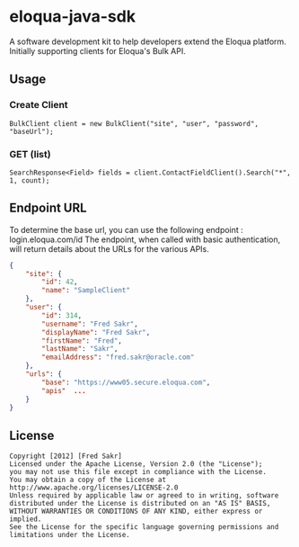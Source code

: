 eloqua-java-sdk
===============

A software development kit to help developers extend the Eloqua platform. Initially supporting clients for Eloqua's Bulk API.

## Usage

### Create Client
	BulkClient client = new BulkClient("site", "user", "password", "baseUrl");

### GET (list)
	SearchResponse<Field> fields = client.ContactFieldClient().Search("*", 1, count);	
	
## Endpoint URL
To determine the base url, you can use the following endpoint : login.eloqua.com/id 
The endpoint, when called with basic authentication, will return details about the URLs for the various APIs.
     
```json
{
    "site": {
        "id": 42,
        "name": "SampleClient"
    },
    "user": {
        "id": 314,
        "username": "Fred Sakr",
        "displayName": "Fred Sakr",
        "firstName": "Fred",
        "lastName": "Sakr",
        "emailAddress": "fred.sakr@oracle.com"
    },
    "urls": {
        "base": "https://www05.secure.eloqua.com",
        "apis"	...
	}
}
```

## License
	Copyright [2012] [Fred Sakr]
	Licensed under the Apache License, Version 2.0 (the "License");
	you may not use this file except in compliance with the License.
	You may obtain a copy of the License at
	http://www.apache.org/licenses/LICENSE-2.0
	Unless required by applicable law or agreed to in writing, software
	distributed under the License is distributed on an "AS IS" BASIS,
	WITHOUT WARRANTIES OR CONDITIONS OF ANY KIND, either express or implied.
	See the License for the specific language governing permissions and
	limitations under the License.